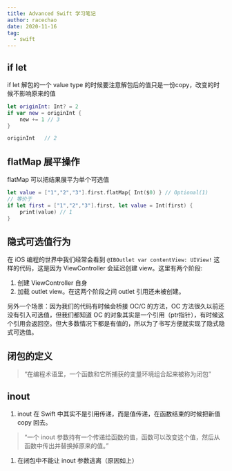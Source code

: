 ```yaml
---
title: Advanced Swift 学习笔记
author: racechao
date: 2020-11-16
tag:
  - swift
---
```


## if let
if let 解包的一个 value type 的时候要注意解包后的值只是一份copy，改变的时候不影响原来的值
```swift
let originInt: Int? = 2
if var new = originInt {
    new += 1 // 3
}

originInt   // 2
```

## flatMap 展平操作
flatMap 可以把结果展平为单个可选值
```swift
let value = ["1","2","3"].first.flatMap{ Int($0) } // Optional(1)
// 等价于
if let first = ["1","2","3"].first, let value = Int(first) {
    print(value) // 1
}
```

## 隐式可选值行为
在 iOS 编程的世界中我们经常会看到 `@IBOutlet var contentView: UIView!` 这样的代码，这是因为 ViewController 会延迟创建 view。这里有两个阶段:
 1. 创建 ViewController 自身 
 2. 加载 outlet view。在这两个阶段之间 outlet 引用还未被创建。

另外一个场景：因为我们的代码有时候会桥接 OC/C 的方法，OC 方法很久以前还没有引入可选值，但我们都知道 OC 的对象其实是一个引用（ptr指针），有时候这个引用会返回空。但大多数情况下都是有值的，所以为了书写方便就实现了隐式隐式可选值。

## 闭包的定义
> “在编程术语里，一个函数和它所捕获的变量环境组合起来被称为闭包”

## inout
1. inout 在 Swift 中其实不是引用传递，而是值传递，在函数结束的时候把新值 copy 回去。
> “一个 inout 参数持有一个传递给函数的值，函数可以改变这个值，然后从函数中传出并替换掉原来的值。”

1. 在闭包中不能让 inout 参数逃离（原因如上）
